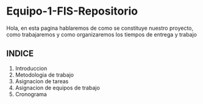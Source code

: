 # Equipo-1-FIS-Repositorio
Hola, en esta pagina hablaremos de como se constituye nuestro proyecto, como trabajaremos y como organizaremos los tiempos de entrega y trabajo
## INDICE
1. Introduccion
1. Metodologia de trabajo
1. Asignacion de tareas
1. Asignacion de equipos de trabajo
1. Cronograma



